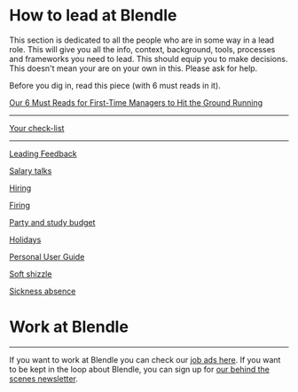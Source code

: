 # How to lead at Blendle

This section is dedicated to all the people who are in some way in a lead role. This will give you  all the info, context, background, tools, processes and frameworks you need to lead. This should equip you to make decisions. This doesn't mean your are on your own in this. Please ask for help.

Before you dig in, read this piece (with 6 must reads in it).

[Our 6 Must Reads for First-Time Managers to Hit the Ground Running](http://firstround.com/review/our-6-must-reads-for-first-time-managers-to-hit-the-ground-running/)

---

[Your check-list](Your%20check-list%2082e7ab840d5445449c2ab96a244240d1.md)

---

[Leading Feedback ](Leading%20Feedback%20a02af3a1ceb54d499d0048a5fa3bbd8b.md)

[Salary talks](Salary%20talks%204085f5e989df4f16b83ef34ac965adaa.md)

[Hiring ](Hiring%207ad38a3493ba4a8fa2c00613acedd03d.md)

[Firing](Firing%20314c72df77224d1c98b39f6defe9daae.md)

[Party and study budget](Party%20and%20study%20budget%20df87be0face54cd2a48b5883a2df67f9.md)

[Holidays](Holidays%20af8806b9bc7c415980ea082d9b0c6ca3.md)

[Personal User Guide](Personal%20User%20Guide%202b9094c5d78b4617aef3f071037a4e4f.md)

[Soft shizzle](Soft%20shizzle%20fc5cf7b5cb9d447b843c5e5efc33c786.md)

[Sickness absence](Sickness%20absence%20cb077bdb25684ff684abd5f8e95535a0.md)

# Work at Blendle

---

If you want to work at Blendle you can check our [job ads here](https://blendle.homerun.co/). If you want to be kept in the loop about Blendle, you can sign up for [our behind the scenes newsletter](https://blendle.homerun.co/yes-keep-me-posted/tr/apply?token=8092d4128c306003d97dd3821bad06f2).